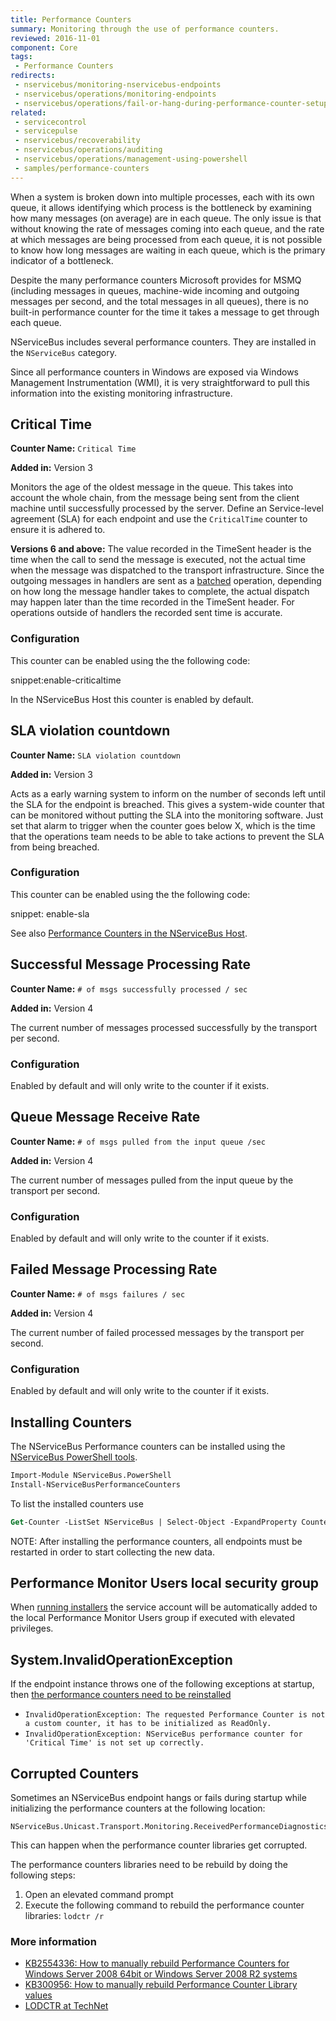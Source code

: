 ```yaml
---
title: Performance Counters
summary: Monitoring through the use of performance counters.
reviewed: 2016-11-01
component: Core
tags:
 - Performance Counters
redirects:
 - nservicebus/monitoring-nservicebus-endpoints
 - nservicebus/operations/monitoring-endpoints
 - nservicebus/operations/fail-or-hang-during-performance-counter-setup
related:
 - servicecontrol
 - servicepulse
 - nservicebus/recoverability
 - nservicebus/operations/auditing
 - nservicebus/operations/management-using-powershell
 - samples/performance-counters
---
```


When a system is broken down into multiple processes, each with its own queue, it allows identifying which process is the bottleneck by examining how many messages (on average) are in each queue. The only issue is that without knowing the rate of messages coming into each queue, and the rate at which messages are being processed from each queue, it is not possible to know how long messages are waiting in each queue, which is the primary indicator of a bottleneck.

Despite the many performance counters Microsoft provides for MSMQ (including messages in queues, machine-wide incoming and outgoing messages per second, and the total messages in all queues), there is no built-in performance counter for the time it takes a message to get through each queue.

NServiceBus includes several performance counters. They are installed in the `NServiceBus` category.

Since all performance counters in Windows are exposed via Windows Management Instrumentation (WMI), it is very straightforward to pull this information into the existing monitoring infrastructure.


## Critical Time

**Counter Name:** `Critical Time`

**Added in:** Version 3

Monitors the age of the oldest message in the queue. This takes into account the whole chain, from the message being sent from the client machine until successfully processed by the server. Define an Service-level agreement (SLA) for each endpoint and use the `CriticalTime` counter to ensure it is adhered to.

**Versions 6 and above:** The value recorded in the TimeSent header is the time when the call to send the message is executed, not the actual time when the message was dispatched to the transport infrastructure. Since the outgoing messages in handlers are sent as a [batched](/nservicebus/messaging/batched-dispatch.md) operation, depending on how long the message handler takes to complete, the actual dispatch may happen later than the time recorded in the TimeSent header. For operations outside of handlers the recorded sent time is accurate.


### Configuration

This counter can be enabled using the the following code:

snippet:enable-criticaltime

In the NServiceBus Host this counter is enabled by default.


## SLA violation countdown

**Counter Name:** `SLA violation countdown`

**Added in:** Version 3

Acts as a early warning system to inform on the number of seconds left until the SLA for the endpoint is breached. This gives a system-wide counter that can be monitored without putting the SLA into the monitoring software. Just set that alarm to trigger when the counter goes below X, which is the time that the operations team needs to be able to take actions to prevent the SLA from being breached.


### Configuration

This counter can be enabled using the the following code:

snippet: enable-sla

See also [Performance Counters in the NServiceBus Host](/nservicebus/hosting/nservicebus-host/#performance-counters).


## Successful Message Processing Rate

**Counter Name:** `# of msgs successfully processed / sec`

**Added in:** Version 4

The current number of messages processed successfully by the transport per second.


### Configuration

Enabled by default and will only write to the counter if it exists.


## Queue Message Receive Rate

**Counter Name:** `# of msgs pulled from the input queue /sec`

**Added in:** Version 4

The current number of messages pulled from the input queue by the transport per second.


### Configuration

Enabled by default and will only write to the counter if it exists.


## Failed Message Processing Rate

**Counter Name:** `# of msgs failures / sec`

**Added in:** Version 4

The current number of failed processed messages by the transport per second.


### Configuration

Enabled by default and will only write to the counter if it exists.


## Installing Counters

The NServiceBus Performance counters can be installed using the [NServiceBus PowerShell tools](management-using-powershell.md).

```ps
Import-Module NServiceBus.PowerShell
Install-NServiceBusPerformanceCounters
```

To list the installed counters use

```ps
Get-Counter -ListSet NServiceBus | Select-Object -ExpandProperty Counter
```

NOTE: After installing the performance counters, all endpoints must be restarted in order to start collecting the new data.


## Performance Monitor Users local security group

When [running installers](installers.md) the service account will be automatically added to the local Performance Monitor Users group if executed with elevated privileges.


## System.InvalidOperationException

If the endpoint instance throws one of the  following exceptions at startup, then [the performance counters need to be reinstalled](#installing-counters)

 * `InvalidOperationException: The requested Performance Counter is not a custom counter, it has to be initialized as ReadOnly.`
 * `InvalidOperationException: NServiceBus performance counter for 'Critical Time' is not set up correctly.`


## Corrupted Counters

Sometimes an NServiceBus endpoint hangs or fails during startup while initializing the performance counters at the following location:

```no-highlight
NServiceBus.Unicast.Transport.Monitoring.ReceivedPerformanceDiagnostics.SetupCounter
```

This can happen when the performance counter libraries get corrupted.

The performance counters libraries need to be rebuild by doing the following steps:

 1. Open an elevated command prompt
 1. Execute the following command to rebuild the performance counter libraries: `lodctr /r`


### More information

 * [KB2554336: How to manually rebuild Performance Counters for Windows Server 2008 64bit or Windows Server 2008 R2 systems](https://support.microsoft.com/en-us/kb/2554336)
 * [KB300956: How to manually rebuild Performance Counter Library values](https://support.microsoft.com/kb/300956)
 * [LODCTR at TechNet](https://technet.microsoft.com/en-us/library/bb490926.aspx)
